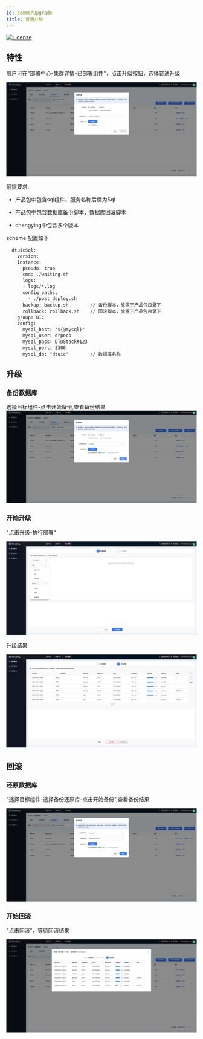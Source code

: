 ```yaml
---
id: commonUpgrade
title: 普通升级
---
```


[![License](https://img.shields.io/badge/license-Apache%202-4EB1BA.svg)](https://www.apache.org/licenses/LICENSE-2.0.html)


## 特性

用户可在"部署中心-集群详情-已部署组件"，点击升级按钮，选择普通升级

![q1](/img/upgrade/20220908135645.jpg)

前提要求:

- 产品包中包含sql组件，服务名称后缀为Sql

- 产品包中包含数据库备份脚本，数据库回滚脚本

- chengying中包含多个版本

scheme 配置如下

```
  dtuicSql:
    version: 
    instance:
      pseudo: true
      cmd: ./waiting.sh
      logs:
      - logs/*.log
      config_paths:
        - ./post_deploy.sh
      backup: backup.sh        // 备份脚本，放置于产品包目录下
      rollback: rollback.sh    // 回滚脚本，放置于产品包目录下
    group: UIC
    config:
      mysql_host: "${@mysql}"
      mysql_user: drpeco
      mysql_pass: DT@Stack#123
      mysql_port: 3306
      mysql_db: "dtuic"        // 数据库名称
```

## 升级

### 备份数据库

选择目标组件-点击开始备份,查看备份结果
![q2](/img/upgrade/20220908141949.jpg)

### 开始升级

"点击升级-执行部署"

![q3](/img/upgrade/20220908142142.jpg)

升级结果

![q4](/img/upgrade/20220908142220.jpg)

## 回滚

### 还原数据库
"选择目标组件-选择备份还原库-点击开始备份",查看备份结果

![q5](/img/upgrade/20220908142638.jpg)


### 开始回滚

"点击回滚"，等待回滚结果

![q6](/img/upgrade/20220908143252.jpg)



